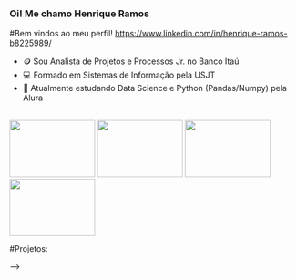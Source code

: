 ### Oi! Me chamo Henrique Ramos


#Bem vindos ao meu perfil!
https://www.linkedin.com/in/henrique-ramos-b8225989/

- 🪙 Sou Analista de Projetos e Processos Jr. no Banco Itaú
- 💻 Formado em Sistemas de Informação pela USJT
- 🌱 Atualmente estudando Data Science e Python (Pandas/Numpy) pela Alura


<div style="display: inline_block"><br>
<img height ="100" width="150" src="https://cdn.jsdelivr.net/gh/devicons/devicon/icons/python/python-original-wordmark.svg">
<img height ="100" width="150" src="https://cdn.jsdelivr.net/gh/devicons/devicon/icons/pandas/pandas-original-wordmark.svg" />
<img height ="100" width="150" src="https://cdn.jsdelivr.net/gh/devicons/devicon/icons/numpy/numpy-original.svg" />
<img height ="100" width="150" src="https://cdn.jsdelivr.net/gh/devicons/devicon/icons/pytorch/pytorch-original-original.svg" />
          
</div>
          

#Projetos:



-->
